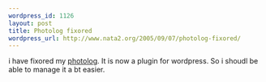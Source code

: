 ```yaml
--- 
wordpress_id: 1126
layout: post
title: Photolog fixored
wordpress_url: http://www.nata2.org/2005/09/07/photolog-fixored/
---
```

i have fixored my <a href="/photolog">photolog</a>. It is now a plugin for wordpress. So i shoudl be able to manage it a bt easier. 
